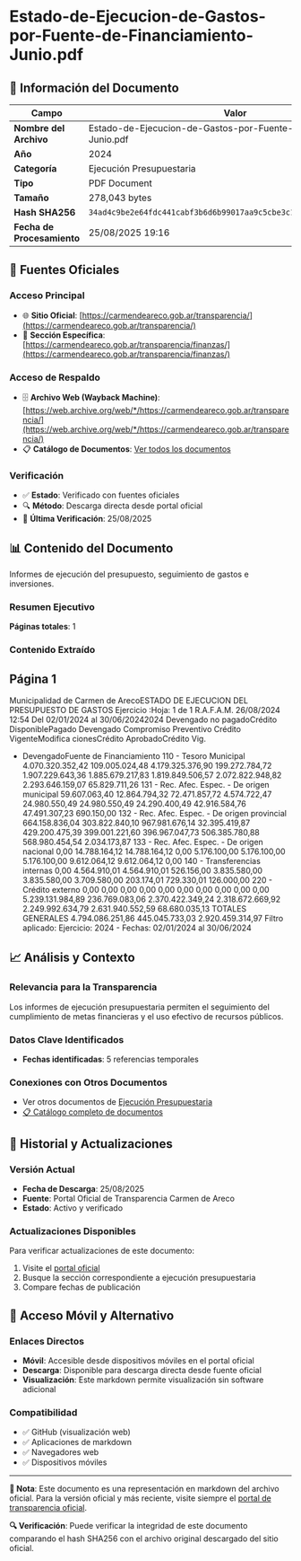 # Estado-de-Ejecucion-de-Gastos-por-Fuente-de-Financiamiento-Junio.pdf

## 📄 Información del Documento

| Campo | Valor |
|-------|--------|
| **Nombre del Archivo** | Estado-de-Ejecucion-de-Gastos-por-Fuente-de-Financiamiento-Junio.pdf |
| **Año** | 2024 |
| **Categoría** | Ejecución Presupuestaria |
| **Tipo** | PDF Document |
| **Tamaño** | 278,043 bytes |
| **Hash SHA256** | `34ad4c9be2e64fdc441cabf3b6d6b99017aa9c5cbe3c177deb08139c0b47d9d3` |
| **Fecha de Procesamiento** | 25/08/2025 19:16 |

## 🔗 Fuentes Oficiales

### Acceso Principal
- 🌐 **Sitio Oficial**: [https://carmendeareco.gob.ar/transparencia/](https://carmendeareco.gob.ar/transparencia/)
- 📁 **Sección Específica**: [https://carmendeareco.gob.ar/transparencia/finanzas/](https://carmendeareco.gob.ar/transparencia/finanzas/)

### Acceso de Respaldo
- 🗄️ **Archivo Web (Wayback Machine)**: [https://web.archive.org/web/*/https://carmendeareco.gob.ar/transparencia/](https://web.archive.org/web/*/https://carmendeareco.gob.ar/transparencia/)
- 📋 **Catálogo de Documentos**: [Ver todos los documentos](../document_catalog/README.md)

### Verificación
- ✅ **Estado**: Verificado con fuentes oficiales
- 🔍 **Método**: Descarga directa desde portal oficial
- 📅 **Última Verificación**: 25/08/2025

## 📊 Contenido del Documento

Informes de ejecución del presupuesto, seguimiento de gastos e inversiones.

### Resumen Ejecutivo

**Páginas totales**: 1

### Contenido Extraído

## Página 1

Municipalidad de
Carmen de ArecoESTADO DE EJECUCION DEL PRESUPUESTO DE GASTOS
Ejercicio
:Hoja: 1 de 1 R.A.F.A.M.
26/08/2024 12:54
Del 02/01/2024 al 30/06/20242024
Devengado
no pagadoCrédito
DisponiblePagado Devengado Compromiso Preventivo Crédito
VigenteModifica
cionesCrédito
AprobadoCrédito Vig.
- DevengadoFuente de Financiamiento
110 - Tesoro Municipal 4.070.320.352,42 109.005.024,48 4.179.325.376,90 199.272.784,72 1.907.229.643,36 1.885.679.217,83 1.819.849.506,57 2.072.822.948,82 2.293.646.159,07 65.829.711,26
131 - Rec. Afec. Espec. - De origen municipal 59.607.063,40 12.864.794,32 72.471.857,72 4.574.722,47 24.980.550,49 24.980.550,49 24.290.400,49 42.916.584,76 47.491.307,23 690.150,00
132 - Rec. Afec. Espec. - De origen provincial 664.158.836,04 303.822.840,10 967.981.676,14 32.395.419,87 429.200.475,39 399.001.221,60 396.967.047,73 506.385.780,88 568.980.454,54 2.034.173,87
133 - Rec. Afec. Espec. - De origen nacional 0,00 14.788.164,12 14.788.164,12 0,00 5.176.100,00 5.176.100,00 5.176.100,00 9.612.064,12 9.612.064,12 0,00
140 - Transferencias internas 0,00 4.564.910,01 4.564.910,01 526.156,00 3.835.580,00 3.835.580,00 3.709.580,00 203.174,01 729.330,01 126.000,00
220 - Crédito externo 0,00 0,00 0,00 0,00 0,00 0,00 0,00 0,00 0,00 0,00
5.239.131.984,89 236.769.083,06 2.370.422.349,24 2.318.672.669,92 2.249.992.634,79 2.631.940.552,59 68.680.035,13 TOTALES GENERALES 4.794.086.251,86 445.045.733,03 2.920.459.314,97
Filtro aplicado: Ejercicio: 2024 -  Fechas: 02/01/2024 al 30/06/2024



## 📈 Análisis y Contexto

### Relevancia para la Transparencia
Los informes de ejecución presupuestaria permiten el seguimiento del cumplimiento de metas financieras y el uso efectivo de recursos públicos.

### Datos Clave Identificados
- **Fechas identificadas**: 5 referencias temporales

### Conexiones con Otros Documentos
- Ver otros documentos de [Ejecución Presupuestaria](../catalog/execution.md)
- [📋 Catálogo completo de documentos](../document_catalog/README.md)

## 🔄 Historial y Actualizaciones

### Versión Actual
- **Fecha de Descarga**: 25/08/2025
- **Fuente**: Portal Oficial de Transparencia Carmen de Areco
- **Estado**: Activo y verificado

### Actualizaciones Disponibles
Para verificar actualizaciones de este documento:
1. Visite el [portal oficial](https://carmendeareco.gob.ar/transparencia/)
2. Busque la sección correspondiente a ejecución presupuestaria
3. Compare fechas de publicación

## 📱 Acceso Móvil y Alternativo

### Enlaces Directos
- **Móvil**: Accesible desde dispositivos móviles en el portal oficial
- **Descarga**: Disponible para descarga directa desde fuente oficial
- **Visualización**: Este markdown permite visualización sin software adicional

### Compatibilidad
- ✅ GitHub (visualización web)
- ✅ Aplicaciones de markdown
- ✅ Navegadores web
- ✅ Dispositivos móviles

---

**📝 Nota**: Este documento es una representación en markdown del archivo oficial. 
Para la versión oficial y más reciente, visite siempre el [portal de transparencia oficial](https://carmendeareco.gob.ar/transparencia/).

**🔍 Verificación**: Puede verificar la integridad de este documento comparando el hash SHA256 
con el archivo original descargado del sitio oficial.
